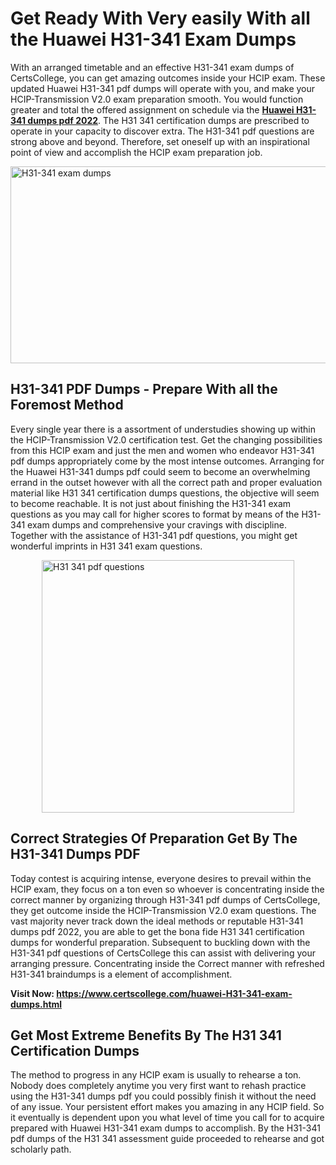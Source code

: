 <h1><strong>Get Ready With Very easily With all the Huawei H31-341 Exam Dumps&nbsp;</strong></h1>
<p><span style="font-weight: 400;">With an arranged timetable and an effective  H31-341 exam dumps of CertsCollege, you can get amazing outcomes inside your HCIP exam. These updated Huawei H31-341 pdf dumps will operate with you, and make your HCIP-Transmission V2.0 exam preparation smooth. You would function greater and total the offered assignment on schedule via the <strong><a href="https://www.certscollege.com/huawei-H31-341-exam-dumps.html">Huawei H31-341 dumps pdf 2022</a></strong>. The H31 341 certification dumps are prescribed to operate in your capacity to discover extra. The  H31-341 pdf questions are strong above and beyond. Therefore, set oneself up with an inspirational point of view and accomplish the HCIP exam preparation job.&nbsp;</span></p>
<p><span style="font-weight: 400;"><img style="display: block; margin-left: auto; margin-right: auto;" src="https://i.ibb.co/CPDK3ps/Yellow-and-Blue-Initiative-Blog-Banner.png" alt="H31-341 exam dumps" width="559" height="315" /></span></p>
<h2><strong>H31-341 PDF Dumps - Prepare With all the Foremost Method</strong></h2>
<p><span style="font-weight: 400;">Every single year there is a assortment of understudies showing up within the HCIP-Transmission V2.0 certification test. Get the changing possibilities from this HCIP exam and just the men and women who endeavor H31-341 pdf dumps appropriately come by the most intense outcomes. Arranging for the Huawei H31-341 dumps pdf could seem to become an overwhelming errand in the outset however with all the correct path and proper evaluation material like H31 341 certification dumps questions, the objective will seem to become reachable. It is not just about finishing the H31-341 exam questions as you may call for higher scores to format by means of the H31-341 exam dumps and comprehensive your cravings with discipline. Together with the assistance of H31-341 pdf questions, you might get wonderful imprints in H31 341 exam questions.</span></p>
<p><span style="font-weight: 400;"><a href="https://tinyurl.com/y6wtkkmn"><img style="display: block; margin-left: auto; margin-right: auto;" src="https://i.ibb.co/9tMrhdY/Teacher-Appreciation-Invitation.png" alt="H31 341 pdf questions " width="404" height="404" /></a></span></p>
<h2><strong>Correct Strategies Of Preparation Get By The H31-341 Dumps PDF</strong></h2>
<p><span style="font-weight: 400;">Today contest is acquiring intense, everyone desires to prevail within the HCIP exam, they focus on a ton even so whoever is concentrating inside the correct manner by organizing through H31-341 pdf dumps of CertsCollege, they get outcome inside the HCIP-Transmission V2.0 exam questions. The vast majority never track down the ideal methods or reputable H31-341 dumps pdf 2022, you are able to get the bona fide H31 341 certification dumps for wonderful preparation. Subsequent to buckling down with the  H31-341 pdf questions of CertsCollege this can assist with delivering your arranging pressure. Concentrating inside the Correct manner with refreshed H31-341 braindumps is a element of accomplishment.</span></p>
<p><span style="font-weight: 400;"><strong>Visit Now: <a href="https://www.certscollege.com/huawei-H31-341-exam-dumps.html">https://www.certscollege.com/huawei-H31-341-exam-dumps.html</a></strong></span></p>
<h2><strong>Get Most Extreme Benefits By The H31 341 Certification Dumps</strong></h2>
<p><span style="font-weight: 400;">The method to progress in any HCIP exam is usually to rehearse a ton. Nobody does completely anytime you very first want to rehash practice using the H31-341 dumps pdf you could possibly finish it without the need of any issue. Your persistent effort makes you amazing in any HCIP field. So it eventually is dependent upon you what level of time you call for to acquire prepared with Huawei H31-341 exam dumps to accomplish. By the H31-341 pdf dumps of the H31 341 assessment guide proceeded to rehearse and got scholarly path.</span></p>
